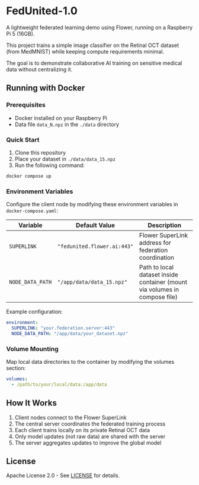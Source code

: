 
# FedUnited-1.0

A lightweight federated learning demo using Flower, running on a Raspberry Pi 5 (16GB).

This project trains a simple image classifier on the Retinal OCT dataset (from MedMNIST) while keeping compute requirements minimal.

The goal is to demonstrate collaborative AI training on sensitive medical data without centralizing it.


## Running with Docker

### Prerequisites

- Docker installed on your Raspberry Pi
- Data file `data_N.npz` in the `./data` directory

### Quick Start

1. Clone this repository
2. Place your dataset in `./data/data_15.npz`
3. Run the following command:

```bash
docker compose up
```

### Environment Variables
Configure the client node by modifying these environment variables in `docker-compose.yaml`:

| Variable         | Default Value                   | Description                                                                 |
|------------------|---------------------------------|-----------------------------------------------------------------------------|
| `SUPERLINK`      | `"fedunited.flower.ai:443"`     | Flower SuperLink address for federation coordination                        |
| `NODE_DATA_PATH` | `"/app/data/data_15.npz"`       | Path to local dataset inside container (mount via volumes in compose file)  |

Example configuration:

```yaml
environment:
  SUPERLINK: "your.federation.server:443"
  NODE_DATA_PATH: "/app/data/your_dataset.npz"
```

### Volume Mounting

Map local data directories to the container by modifying the volumes section:

```yaml
volumes:
  - /path/to/your/local/data:/app/data
```

## How It Works

1. Client nodes connect to the Flower SuperLink
2. The central server coordinates the federated training process
3. Each client trains locally on its private Retinal OCT data
4. Only model updates (not raw data) are shared with the server
5. The server aggregates updates to improve the global model

## License

Apache License 2.0 - See [LICENSE](LICENSE) for details.
